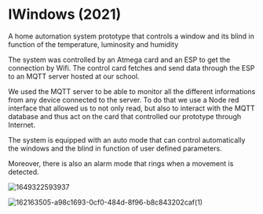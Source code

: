 # IWindows (2021)
A home automation system prototype that controls a window and its blind in function of the temperature, luminosity and humidity 

The system was controlled by an Atmega card and an ESP to get the connection by Wifi.
The control card fetches and send data through the ESP to an MQTT server hosted at our school.

We used the MQTT server to be able to monitor all the different informations from any device connected to the server. To do that we use a Node red interface that allowed us to not only read, but also to interact with the MQTT database and thus act on the card that controlled our prototype through Internet.

The system is equipped with an auto mode that can control automatically the windows and the blind in function of user defined parameters.

Moreover, there is also an alarm mode that rings when a movement is detected.

![1649322593937](https://user-images.githubusercontent.com/72990665/162164420-e8c1955e-71bf-471e-be40-48b53f50402d.jpg)

![162163505-a98c1693-0cf0-484d-8f96-b8c843202caf(1)](https://user-images.githubusercontent.com/72990665/162168144-b27a7b76-215e-4c65-8b73-1352f47a799f.png)
